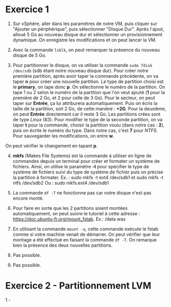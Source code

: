 # Exercice 1

1. Sur vSphère, aller dans les paramètres de notre VM, puis cliquer sur "Ajouter un périphérique", puis sélectionner "Disque Dur". Après l'ajout, alloué 5 Go au nouveau disque dur et sélectionner un provisionnement dynamique. On enregistre les modifications et on peut lancer la VM.

2. Avec la commande ``lsblk``, on peut remarquer la présence du nouveau disque de 5 Go.

3. Pour partitionner le disque, on va utiliser la commande ``sudo fdisk /dev/sdb`` (sdb étant notre nouveau disque dur).
Pour créer notre première partition, après avoir taper la commande précédente, on va taper **n** pour créer une nouvelle partition. Le type de partition choisi est le **primary**, on tape donc **p**. On sélectionne le numéro de la partition. On tape 1 ou 2 selon le numéro de la partition que l'on veut ajouté (**1** pour la première de 2 Go, et 2 pour celle de 3 Go). Pour le secteur, on peut taper sur **Entrée**, ça lui attriburera automatiquement. Puis on écris la taille de la partition, soit 2 Go, de cette manière : **+2G**. Pour la deuxième, on peut **Entrée** directement car il reste 3 Go.
Les partitions crées sont de type *Linux* (83). Pour modifier le type de la seconde partition, on va taper **t** pour la commande, choisir la partition voulu (dans notre cas : **2**), puis on écrite le numéro du type. Dans notre cas, c'est **7** pour *NTFS*. Pour sauvegarder les modifications, on entre **w**.

On peut vérifier le changement en tapant **p**.

4. **mkfs** (Makes File Systems) est la commande à utiliser en ligne de commandes depuis un terminal pour créer et formater un système de fichiers.
Ainsi, on utilise le paramètre **-t** pour spécifier le type de système de fichiers suivi du type de système de fichier puis on précise la partition à formater.
Ex. : sudo mkfs -t ext4 /dev/sdb1 et sudo mkfs -t ntfs /dev/sdb2
Ou : sudo mkfs.ext4 /dev/sdb1

5. La commande ``df -T`` ne fonctionne pas car notre disque n'est pas encore monté.

6. Pour faire en sorte que les 2 partitions soient montées automatiquement, on peut suivre le tutoriel à cette adresse : https://doc.ubuntu-fr.org/mount_fstab.
Ex.: /data was

7. En utilisant la commande ``mount -a``, cette commande exécute le fstab comme si votre machine venait de démarrer. On peut vérifier que leur montage a été effectué en faisant la commande ``df -T``. On remarque bien la présence des deux nouvelles partitions.

8. Pas possible.

9. Pas possible.

# Exercice 2 - Partitionnement LVM

1 - 
